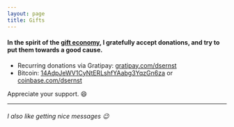 ```yaml
---
layout: page
title: Gifts
---
```


#### In the spirit of the [gift economy](https://www.youtube.com/watch?v=EEZkQv25uEs), I gratefully accept donations, and try to put them towards a good cause.

* Recurring donations via Gratipay: [gratipay.com/dsernst](https://www.gratipay.com/dsernst)
* Bitcoin: [14AdpJeWV1CyNtERLshfYAabg3YqzGn6za](bitcoin:14AdpJeWV1CyNtERLshfYAabg3YqzGn6za) or [coinbase.com/dsernst](https://coinbase.com/dsernst)

Appreciate your support. :smile:

---------

###### I also like getting nice messages :wink:
